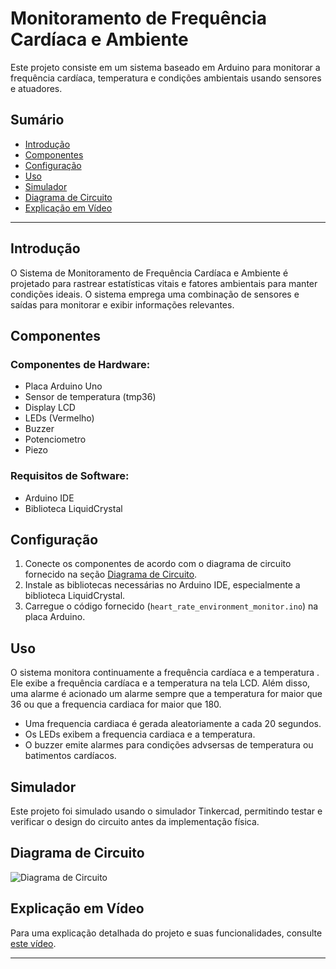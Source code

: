 # Monitoramento de Frequência Cardíaca e Ambiente

Este projeto consiste em um sistema baseado em Arduino para monitorar a frequência cardíaca, temperatura e condições ambientais usando sensores e atuadores.

## Sumário
- [Introdução](#introdução)
- [Componentes](#componentes)
- [Configuração](#configuração)
- [Uso](#uso)
- [Simulador](#simulador)
- [Diagrama de Circuito](#diagrama-de-circuito)
- [Explicação em Vídeo](#explicação-em-vídeo)

---

## Introdução

O Sistema de Monitoramento de Frequência Cardíaca e Ambiente é projetado para rastrear estatísticas vitais e fatores ambientais para manter condições ideais. O sistema emprega uma combinação de sensores e saídas para monitorar e exibir informações relevantes.

## Componentes

### Componentes de Hardware:
- Placa Arduino Uno
- Sensor de temperatura (tmp36)
- Display LCD
- LEDs (Vermelho)
- Buzzer
- Potenciometro
- Piezo

### Requisitos de Software:
- Arduino IDE
- Biblioteca LiquidCrystal

## Configuração

1. Conecte os componentes de acordo com o diagrama de circuito fornecido na seção [Diagrama de Circuito](#diagrama-de-circuito).
2. Instale as bibliotecas necessárias no Arduino IDE, especialmente a biblioteca LiquidCrystal.
3. Carregue o código fornecido (`heart_rate_environment_monitor.ino`) na placa Arduino.

## Uso

O sistema monitora continuamente a frequência cardíaca e a temperatura . Ele exibe a frequência cardíaca e a temperatura na tela LCD. Além disso, uma alarme é acionado um alarme sempre que a temperatura for maior que 36 ou que a frequencia cardiaca for maior que 180.
- Uma frequencia cardiaca é gerada aleatoriamente a cada 20 segundos.
- Os LEDs exibem a frequencia cardiaca e a temperatura.
- O buzzer emite alarmes para condições advsersas de temperatura ou batimentos cardíacos.

## Simulador

Este projeto foi simulado usando o simulador Tinkercad, permitindo testar e verificar o design do circuito antes da implementação física.

## Diagrama de Circuito

![Diagrama de Circuito](link_para_sua_imagem_do_diagrama_de_circuito)

## Explicação em Vídeo

Para uma explicação detalhada do projeto e suas funcionalidades, consulte [este vídeo](link_para_sua_explicação_em_vídeo).

---

